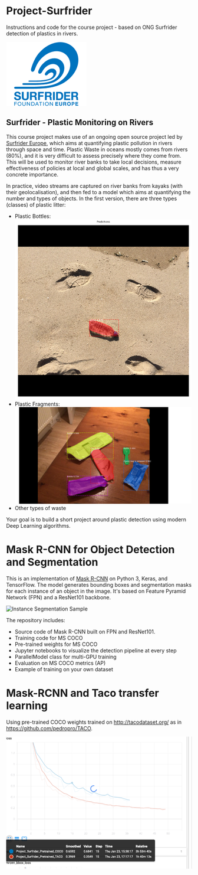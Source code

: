 # Project-Surfrider

Instructions and code for the course project - based on ONG Surfrider detection of plastics in rivers.

![Surfrider logo](surfrider.png?raw=true "Surfrider")

## Surfrider - Plastic Monitoring on Rivers

This course project makes use of an ongoing open source project led by [Surfrider Europe](https://surfrider.eu/), which aims at quantifying plastic pollution in rivers through space and time.
Plastic Waste in oceans mostly comes from rivers (80%), and it is very difficult to assess precisely where they come from.
This will be used to monitor river banks to take local decisions, measure effectiveness of policies at local and global scales, and has thus a very concrete importance.

In practice, video streams are captured on river banks from kayaks (with their geolocalisation), and then fed to a model which aims at quantifying the number and types of objects.
In the first version, there are three types (classes) of plastic litter:
- Plastic Bottles: ![Plastic Bottles](bottle.png?raw=true "Plastic Bottles")
- Plastic Fragments: ![Plastic Framents](fragment.png?raw=true "Plastic Fragments")
- Other types of waste

Your goal is to build a short project around plastic detection using modern Deep Learning algorithms.

# Mask R-CNN for Object Detection and Segmentation

This is an implementation of [Mask R-CNN](https://arxiv.org/abs/1703.06870) on Python 3, Keras, and TensorFlow. The model generates bounding boxes and segmentation masks for each instance of an object in the image. It's based on Feature Pyramid Network (FPN) and a ResNet101 backbone.

![Instance Segmentation Sample](https://www.google.com/url?sa=i&rct=j&q=&esrc=s&source=images&cd=&ved=2ahUKEwi34MXFy5rnAhXFxIUKHefDAiIQjRx6BAgBEAQ&url=https%3A%2F%2Fwww.freecodecamp.org%2Fnews%2Fmask-r-cnn-explained-7f82bec890e3%2F&psig=AOvVaw1Wzq4cHjtOLjyTswaEWM08&ust=1579898716117464)

The repository includes:
* Source code of Mask R-CNN built on FPN and ResNet101.
* Training code for MS COCO
* Pre-trained weights for MS COCO
* Jupyter notebooks to visualize the detection pipeline at every step
* ParallelModel class for multi-GPU training
* Evaluation on MS COCO metrics (AP)
* Example of training on your own dataset

# Mask-RCNN and Taco transfer learning 

Using pre-trained COCO weights trained on http://tacodataset.org/ as in https://github.com/pedropro/TACO.

![TensorBoard](logs.png)


